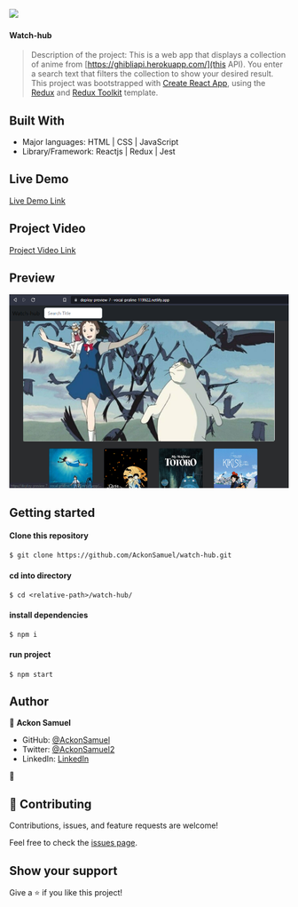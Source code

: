 ![](https://img.shields.io/badge/Microverse-blueviolet)

#### Watch-hub
> Description of the project: 
This is a web app that displays a collection of anime from [https://ghibliapi.herokuapp.com/](this API). You enter a search text that filters the collection to show your desired result.
This project was bootstrapped with [Create React App](https://github.com/facebook/create-react-app), using the [Redux](https://redux.js.org/) and [Redux Toolkit](https://redux-toolkit.js.org/) template. 


## Built With

- Major languages: HTML | CSS | JavaScript 
- Library/Framework: Reactjs | Redux | Jest 

## Live Demo
[Live Demo Link](https://deploy-preview-7--vocal-praline-119922.netlify.app/)

## Project Video
[Project Video Link](https://drive.google.com/file/d/1CVfI0N-Z8TxnqxhFu4gL2r2a1JurjTkP/view?usp=sharing)


## Preview
![space](./screenshot.png)

## Getting started

#### Clone this repository

```bash
$ git clone https://github.com/AckonSamuel/watch-hub.git
```

#### cd into directory
```
$ cd <relative-path>/watch-hub/
```

#### install dependencies
``` run 
$ npm i
```
#### run project
```
$ npm start
```

## Author

👤 **Ackon Samuel**
- GitHub: [@AckonSamuel](https://github.com/AckonSamuel/)
- Twitter: [@AckonSamuel2](https://twitter.com/AckonSamuel2)
- LinkedIn: [LinkedIn](https://www.linkedin.com/in/samuel-yaw-ackon/)

👤
## 🤝 Contributing

Contributions, issues, and feature requests are welcome!

Feel free to check the [issues page](../../issues/).

## Show your support

Give a ⭐️ if you like this project!
